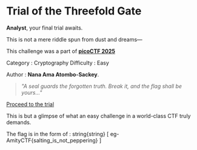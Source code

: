 # Trial of the Threefold Gate

**Analyst**, your final trial awaits.

This is not a mere riddle spun from dust and dreams—  

This challenge was a part of [**picoCTF 2025**](https://play.picoctf.org/practice/challenge/475?category=2&difficulty=1&page=1)

Category : Cryptography
Difficulty : Easy

Author  : **Nana Ama Atombo-Sackey**.


> _"A seal guards the forgotten truth. Break it, and the flag shall be yours..."_

  
[Proceed to the trial](https://fantastic-cactus-4c4ef8.netlify.app/)

This is but a glimpse of what an easy challenge in a world-class CTF truly demands.

The flag is in the form of : string{string}   [ eg- AmityCTF{salting_is_not_peppering} ]